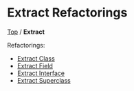 # Extract Refactorings

[Top](../) / **Extract**

Refactorings:

* [Extract Class](ExtractClass.md)
* [Extract Field](ExtractField.md)
* [Extract Interface](ExtractInterface.md)
* [Extract Superclass](ExtractSuperclass.md)
